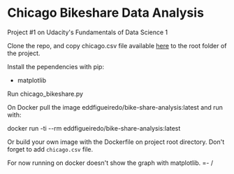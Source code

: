 # Chicago Bikeshare Data Analysis

Project #1 on Udacity's Fundamentals of Data Science 1

Clone the repo, and copy chicago.csv file available [here](https://s3.amazonaws.com/video.udacity-data.com/topher/2018/March/5ab9668a_chicago-bikeshare-us/chicago-bikeshare-us.zip) to the root folder of the project.

Install the pependencies with pip:
- matplotlib

Run chicago_bikeshare.py

On Docker pull the image eddfigueiredo/bike-share-analysis:latest and run with:

docker run -ti --rm eddfigueiredo/bike-share-analysis:latest

Or build your own image with the Dockerfile on project root directory. Don't forget to add `chicago.csv` file.

For now running on docker doesn't show the graph with matplotlib. =- /
